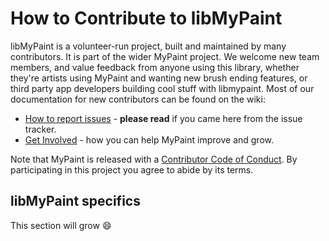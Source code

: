 # How to Contribute to libMyPaint

libMyPaint is a volunteer-run project, built and maintained by many
contributors. It is part of the wider MyPaint project. We welcome new
team members, and value feedback from anyone using this library, whether
they're artists using MyPaint and wanting new brush ending features, or
third party app developers building cool stuff with libmypaint. Most of
our documentation for new contributors can be found on the wiki:

* [How to report issues][1] - **please read** if you came here from the issue tracker.
* [Get Involved][2] - how you can help MyPaint improve and grow.

Note that MyPaint is released with a [Contributor Code of Conduct][3].
By participating in this project you agree to abide by its terms.

## libMyPaint specifics

This section will grow :smile:




[1]: https://github.com/mypaint/mypaint/wiki/Reporting-Bugs
[2]: https://github.com/mypaint/mypaint/wiki/Contributing
[3]: CODE_OF_CONDUCT.md
[4]: VERSIONING.md
